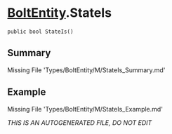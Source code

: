 # [BoltEntity](Types/BoltEntity.md).StateIs
`public bool StateIs()`
## Summary
Missing File 'Types/BoltEntity/M/StateIs_Summary.md'
## Example
Missing File 'Types/BoltEntity/M/StateIs_Example.md'

*THIS IS AN AUTOGENERATED FILE, DO NOT EDIT*
